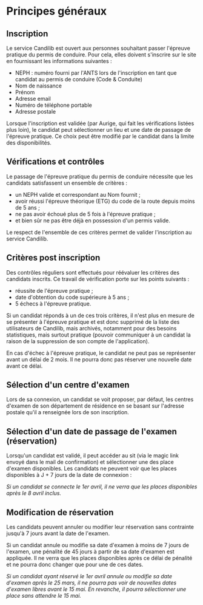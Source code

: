 # Principes généraux

## Inscription
Le service Candilib est ouvert aux personnes souhaitant passer l'épreuve pratique du permis de conduire. Pour cela, elles doivent s'inscrire sur le site en fournissant les informations suivantes :

* NEPH : numéro fourni par l'ANTS lors de l'inscription en tant que candidat au permis de conduire (Code & Conduite)
* Nom de naissance
* Prénom
* Adresse email
* Numéro de téléphone portable
* Adresse postale

Lorsque l'inscription est validée (par Aurige, qui fait les vérifications listées plus loin), le candidat peut sélectionner un lieu et une date de passage de l'épreuve pratique. Ce choix peut être modifié par le candidat dans la limite des disponibilités.

## Vérifications et contrôles

Le passage de l'épreuve pratique du permis de conduire nécessite que les candidats satisfassent un ensemble de critères :

* un NEPH valide et correspondant au Nom fournit ;
* avoir réussi l'épreuve théorique (ETG) du code de la route depuis moins de 5 ans ;
* ne pas avoir échoué plus de 5 fois à l'épreuve pratique ;
* et bien sûr ne pas être déjà en possession d'un permis valide.

Le respect de l'ensemble de ces critères permet de valider l'inscription au service Candilib.

## Critères post inscription

Des contrôles réguliers sont effectués pour réévaluer les critères des candidats inscrits. Ce travail de vérification porte sur les points suivants :

* réussite de l'épreuve pratique ;
* date d'obtention du code supérieure à 5 ans ;
* 5 échecs à l'épreuve pratique.

Si un candidat réponds à  un de ces trois critères, il n'est plus en mesure de se présenter à l'épreuve pratique et est donc supprimé de la liste des utilisateurs de Candilib, mais archivés, notamment pour des besoins statistiques, mais surtout pratique (pouvoir communiquer à un candidat la raison de la suppression de son compte de l'application).

En cas d'échec à l'épreuve pratique, le candidat ne peut pas se représenter avant un délai de 2 mois. Il ne pourra donc pas réserver une nouvelle date avant ce délai.

## Sélection d'un centre d'examen

Lors de sa connexion, un candidat se voit proposer, par défaut, les centres d'examen de son département de résidence en se basant sur l'adresse postale qu'il a renseignée lors de son inscription.

## Sélection d'un date de passage de l'examen (réservation)

Lorsqu'un candidat est validé, il peut accéder au sit (via le magic link envoyé dans le mail de confirmation) et sélectionner une des place d'examen disponibles. Les candidats ne peuvent voir que les places disponibles à J + 7 jours de la date de connexion :

*Si un candidat se connecte le 1er avril, il ne verra que les places disponibles après le 8 avril inclus.*

## Modification de réservation

Les candidats peuvent annuler ou modifier leur réservation sans contrainte jusqu'à 7 jours avant la date de l'examen.

Si un candidat annule ou modifie sa date d'examen à moins de 7 jours de l'examen, une pénalité de 45 jours à partir de sa date d'examen est appliquée. Il ne verra que les places disponibles après ce délai de pénalité et ne pourra donc changer que pour une de ces dates.

*Si un candidat ayant réservé le 1er avril annule ou modifie sa date d'examen après le 25 mars, il ne pourra pas voir de nouvelles dates d'examen libres avant le 15 mai. En revanche, il pourra sélectionner une place sans attendre le 15 mai.*
